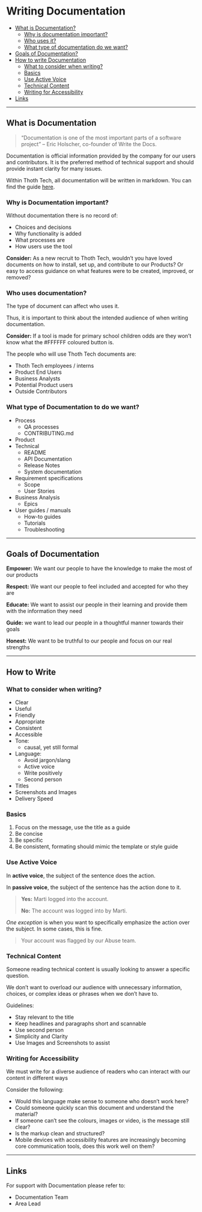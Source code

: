 # Writing Documentation

- [What is Documentation?](#what-is-documentation)
  - [Why is documentation important?](#why-is-documentation-important)
  - [Who uses it?](#who-uses-documentation)
  - [What type of documentation do we want?](#what-type-of-documentation-to-do-we-want)
- [Goals of Documentation?](#goals-of-documentation)
- [How to write Documentation](#how-to-write)
  - [What to consider when writing?](#what-to-consider-when-writing)
  - [Basics](#basics)
  - [Use Active Voice](#use-active-voice)
  - [Technical Content](#technical-content)
  - [Writing for Accessibility](#writing-for-accessibility)
- [Links](#links)

---

## What is Documentation

> “Documentation is one of the most important parts of a software project” – Eric Holscher, co-founder of Write the Docs.

Documentation is official information provided by the company for our users and contributors. It is the preferred method of technical support and should provide instant clarity for many issues.

Within Thoth Tech, all documentation will be written in markdown. You can find the guide [here](markdown-guide.md).

### Why is Documentation important?

Without documentation there is no record of:

- Choices and decisions
- Why functionality is added
- What processes are
- How users use the tool

**Consider:**
As a new recruit to Thoth Tech, wouldn’t you have loved documents on how to install, set up, and contribute to our Products? Or easy to access guidance on what features were to be created, improved, or removed?

### Who uses documentation?

The type of document can affect who uses it.

Thus, it is important to think about the intended audience of when writing documentation.

**Consider:** If a tool is made for primary school children odds are they won’t know what the #FFFFFF coloured button is.

The people who will use Thoth Tech documents are:

- Thoth Tech employees / interns
- Product End Users
- Business Analysts
- Potential Product users
- Outside Contributors

### What type of Documentation to do we want?

- Process
  - QA processes
  - CONTRIBUTING.md
- Product
- Technical
  - README
  - API Documentation
  - Release Notes
  - System documentation
- Requirement specifications
  - Scope
  - User Stories
- Business Analysis
  - Epics
- User guides / manuals
  - How-to guides
  - Tutorials
  - Troubleshooting

---

## Goals of Documentation

**Empower:**
We want our people to have the knowledge to make the most of our products

**Respect:**
We want our people to feel included and accepted for who they are

**Educate:**
We want to assist our people in their learning and provide them with the information they need

**Guide:**
we want to lead our people in a thoughtful manner towards their goals

**Honest:**
We want to be truthful to our people and focus on our real strengths

---

## How to Write

### What to consider when writing?

- Clear
- Useful
- Friendly
- Appropriate
- Consistent
- Accessible
- Tone:
  - causal, yet still formal
- Language:
  - Avoid jargon/slang
  - Active voice
  - Write positively
  - Second person
- Titles
- Screenshots and Images
- Delivery Speed

### Basics

1. Focus on the message, use the title as a guide
1. Be concise
1. Be specific
1. Be consistent, formating should mimic the template or style guide

### Use Active Voice

In **active voice**, the subject of the sentence does the action.

In **passive voice**, the subject of the sentence has the action done to it.

> **Yes:** Marti logged into the account.<div> **No:** The account was logged into by Marti.

_One exception_ is when you want to specifically emphasize the action over the subject. In some cases, this is fine.

> Your account was flagged by our Abuse team.

### Technical Content

Someone reading technical content is usually looking to answer a specific question.

We don’t want to overload our audience with unnecessary information, choices, or complex ideas or phrases when we don’t have to.

Guidelines:

- Stay relevant to the title
- Keep headlines and paragraphs short and scannable
- Use second person
- Simplicity and Clarity
- Use Images and Screenshots to assist

### Writing for Accessibility

We must write for a diverse audience of readers who can interact with our content in different ways

Consider the following:

- Would this language make sense to someone who doesn’t work here?
- Could someone quickly scan this document and understand the material?
- If someone can’t see the colours, images or video, is the message still clear?
- Is the markup clean and structured?
- Mobile devices with accessibility features are increasingly becoming core communication tools, does this work well on them?

---

## Links

For support with Documentation please refer to:

- Documentation Team
- Area Lead
